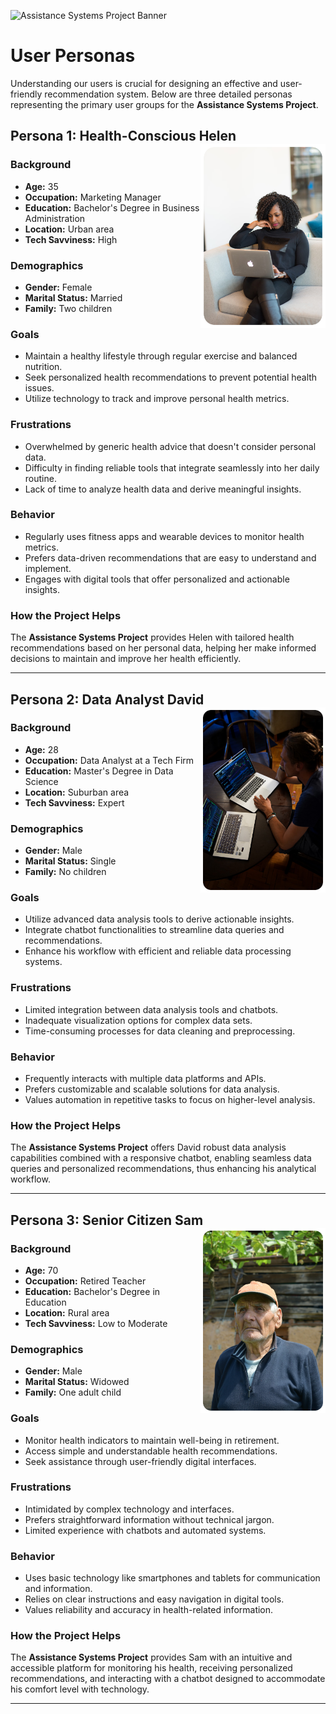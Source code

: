 ![Assistance Systems Project Banner](./.ASP_Banner.png)

# **User Personas**

Understanding our users is crucial for designing an effective and user-friendly recommendation system. Below are three detailed personas representing the primary user groups for the **Assistance Systems Project**.

## **Persona 1: Health-Conscious Helen** <img src="./_helen.png" alt="Health-Conscious Helen" width="200" align="right">

### **Background**
- **Age:** 35
- **Occupation:** Marketing Manager
- **Education:** Bachelor's Degree in Business Administration
- **Location:** Urban area
- **Tech Savviness:** High

### **Demographics**
- **Gender:** Female
- **Marital Status:** Married
- **Family:** Two children

### **Goals**
- Maintain a healthy lifestyle through regular exercise and balanced nutrition.
- Seek personalized health recommendations to prevent potential health issues.
- Utilize technology to track and improve personal health metrics.

### **Frustrations**
- Overwhelmed by generic health advice that doesn't consider personal data.
- Difficulty in finding reliable tools that integrate seamlessly into her daily routine.
- Lack of time to analyze health data and derive meaningful insights.

### **Behavior**
- Regularly uses fitness apps and wearable devices to monitor health metrics.
- Prefers data-driven recommendations that are easy to understand and implement.
- Engages with digital tools that offer personalized and actionable insights.

### **How the Project Helps**
The **Assistance Systems Project** provides Helen with tailored health recommendations based on her personal data, helping her make informed decisions to maintain and improve her health efficiently.

---

## **Persona 2: Data Analyst David**  <img src="./_david.png" alt="Data Analyst David" width="200" align="right">

### **Background**
- **Age:** 28
- **Occupation:** Data Analyst at a Tech Firm
- **Education:** Master's Degree in Data Science
- **Location:** Suburban area
- **Tech Savviness:** Expert

### **Demographics**
- **Gender:** Male
- **Marital Status:** Single
- **Family:** No children

### **Goals**
- Utilize advanced data analysis tools to derive actionable insights.
- Integrate chatbot functionalities to streamline data queries and recommendations.
- Enhance his workflow with efficient and reliable data processing systems.

### **Frustrations**
- Limited integration between data analysis tools and chatbots.
- Inadequate visualization options for complex data sets.
- Time-consuming processes for data cleaning and preprocessing.

### **Behavior**
- Frequently interacts with multiple data platforms and APIs.
- Prefers customizable and scalable solutions for data analysis.
- Values automation in repetitive tasks to focus on higher-level analysis.

### **How the Project Helps**
The **Assistance Systems Project** offers David robust data analysis capabilities combined with a responsive chatbot, enabling seamless data queries and personalized recommendations, thus enhancing his analytical workflow.

---

## **Persona 3: Senior Citizen Sam** <img src="./_sam.png" alt="Senior Citizen Sam" width="200" align="right">

### **Background**
- **Age:** 70
- **Occupation:** Retired Teacher
- **Education:** Bachelor's Degree in Education
- **Location:** Rural area
- **Tech Savviness:** Low to Moderate

### **Demographics**
- **Gender:** Male
- **Marital Status:** Widowed
- **Family:** One adult child

### **Goals**
- Monitor health indicators to maintain well-being in retirement.
- Access simple and understandable health recommendations.
- Seek assistance through user-friendly digital interfaces.

### **Frustrations**
- Intimidated by complex technology and interfaces.
- Prefers straightforward information without technical jargon.
- Limited experience with chatbots and automated systems.

### **Behavior**
- Uses basic technology like smartphones and tablets for communication and information.
- Relies on clear instructions and easy navigation in digital tools.
- Values reliability and accuracy in health-related information.

### **How the Project Helps**
The **Assistance Systems Project** provides Sam with an intuitive and accessible platform for monitoring his health, receiving personalized recommendations, and interacting with a chatbot designed to accommodate his comfort level with technology.

---
